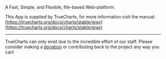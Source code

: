 A Fast, Simple, and Flexible, file-based Web-platform.

This App is supplied by TrueCharts, for more information visit the manual: [https://truecharts.org/docs/charts/stable/grav](https://truecharts.org/docs/charts/stable/grav)

---

TrueCharts can only exist due to the incredible effort of our staff.
Please consider making a [donation](https://truecharts.org/docs/about/sponsor) or contributing back to the project any way you can!
